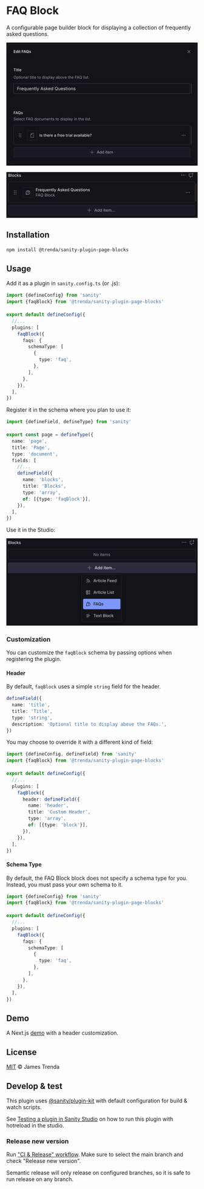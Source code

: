 # FAQ Block

A configurable page builder block for displaying a collection of frequently asked questions.

![A Sanity Studio interface displaying a modal titled 'Edit FAQs' with a customizable 'Title' field and an array field titled 'FAQs' with one reference document listed.](assets/sanity-plugin-page-blocks-faq-block-modal.png)

![A Sanity Studio list preview for 'FAQ Block'](assets/sanity-plugin-page-blocks-faq-block-preview.png)

## Installation

```sh
npm install @trenda/sanity-plugin-page-blocks
```

## Usage

Add it as a plugin in `sanity.config.ts` (or .js):

```ts
import {defineConfig} from 'sanity'
import {faqBlock} from '@trenda/sanity-plugin-page-blocks'

export default defineConfig({
  //...
  plugins: [
    faqBlock({
      faqs: {
        schemaType: [
          {
            type: 'faq',
          },
        ],
      },
    }),
  ],
})
```

Register it in the schema where you plan to use it:

```ts
import {defineField, defineType} from 'sanity'

export const page = defineType({
  name: 'page',
  title: 'Page',
  type: 'document',
  fields: [
    //...
    defineField({
      name: 'blocks',
      title: 'Blocks',
      type: 'array',
      of: [{type: 'faqBlock'}],
    }),
  ],
})
```

Use it in the Studio:

![A dark-themed Sanity Studio interface displaying a page builder array field, with 'FAQs' selected in the 'Add item...' drop down menu.](assets/sanity-plugin-page-blocks-faq-block.png)

### Customization

You can customize the `faqBlock` schema by passing options when registering the plugin.

#### Header

By default, `faqBlock` uses a simple `string` field for the header.

```ts
defineField({
  name: 'title',
  title: 'Title',
  type: 'string',
  description: 'Optional title to display above the FAQs.',
})
```

You may choose to override it with a different kind of field:

```ts
import {defineConfig, defineField} from 'sanity'
import {faqBlock} from '@trenda/sanity-plugin-page-blocks'

export default defineConfig({
  //...
  plugins: [
    faqBlock({
      header: defineField({
        name: 'header',
        title: 'Custom Header',
        type: 'array',
        of: [{type: 'block'}],
      }),
    }),
  ],
})
```

#### Schema Type

By default, the FAQ Block block does not specify a schema type for you. Instead, you must pass your own schema to it.

```ts
import {defineConfig} from 'sanity'
import {faqBlock} from '@trenda/sanity-plugin-page-blocks'

export default defineConfig({
  //...
  plugins: [
    faqBlock({
      faqs: {
        schemaType: [
          {
            type: 'faq',
          },
        ],
      },
    }),
  ],
})
```

## Demo

A Next.js [demo](https://sanity-page-blocks-demo.vercel.app/faq-block) with a header customization.

## License

[MIT](../../LICENSE) © James Trenda

## Develop & test

This plugin uses [@sanity/plugin-kit](https://github.com/sanity-io/plugin-kit)
with default configuration for build & watch scripts.

See [Testing a plugin in Sanity Studio](https://github.com/sanity-io/plugin-kit#testing-a-plugin-in-sanity-studio)
on how to run this plugin with hotreload in the studio.

### Release new version

Run ["CI & Release" workflow](TODO/actions/workflows/main.yml).
Make sure to select the main branch and check "Release new version".

Semantic release will only release on configured branches, so it is safe to run release on any branch.
